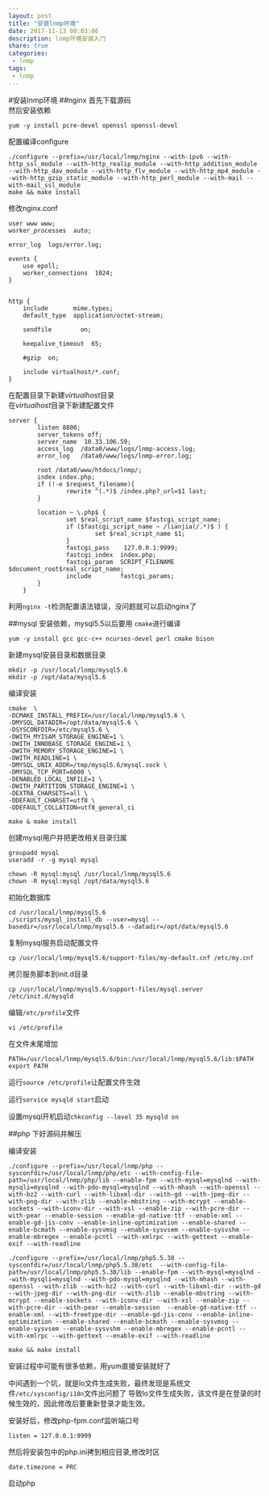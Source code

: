 ```yaml
---
layout: post
title: "安装lnmp环境"
date: 2017-11-13 00:03:06
description: lnmp环境安装入门
share: true
categories:
 - lnmp
tags:
 - lnmp
---
```


#安装lnmp环境
##nginx
首先下载源码  
然后安装依赖
	
	yum -y install pcre-devel openssl openssl-devel

配置编译configure

```
./configure --prefix=/usr/local/lnmp/nginx --with-ipv6 --with-http_ssl_module --with-http_realip_module --with-http_addition_module --with-http_dav_module --with-http_flv_module --with-http_mp4_module --with-http_gzip_static_module --with-http_perl_module --with-mail --with-mail_ssl_module
make && make install

```


修改nginx.conf

```
user www www;
worker_processes  auto;

error_log  logs/error.log;

events {
    use epoll;
    worker_connections  1024;
}


http {
    include       mime.types;
    default_type  application/octet-stream;

    sendfile        on;
    
    keepalive_timeout  65;

    #gzip  on;

    include virtualhost/*.conf;
}
```	
在配置目录下新建*virtualhost*目录  
在*virtualhost*目录下新建配置文件

```
server {
        listen 8800;
        server_tokens off;
        server_name  10.33.106.59;
        access_log  /data0/www/logs/lnmp-access.log;
        error_log   /data0/www/logs/lnmp-error.log;

        root /data0/www/htdocs/lnmp/;
        index index.php;
        if (!-e $request_filename){
                rewrite ^(.*)$ /index.php?_url=$1 last;
        }

        location ~ \.php$ {
                set $real_script_name $fastcgi_script_name;
                if ($fastcgi_script_name ~ /lianjia(/.*)$ ) {
                        set $real_script_name $1;
                }
                fastcgi_pass    127.0.0.1:9999;
                fastcgi_index  index.php;
                fastcgi_param  SCRIPT_FILENAME  $document_root$real_script_name;
                include        fastcgi_params;
        }
    }
```
利用```nginx -t```检测配置语法错误，没问题就可以启动nginx了

##mysql
安装依赖，mysql5.5以后要用	```cmake```进行编译
```
yum -y install gcc gcc-c++ ncurses-devel perl cmake bison
```  
新建mysql安装目录和数据目录  
```
mkdir -p /usr/local/lnmp/mysql5.6
mkdir -p /opt/data/mysql5.6
```   
编译安装   

```
cmake  \
-DCMAKE_INSTALL_PREFIX=/usr/local/lnmp/mysql5.6 \
-DMYSQL_DATADIR=/opt/data/mysql5.6 \
-DSYSCONFDIR=/etc/mysql5.6 \
-DWITH_MYISAM_STORAGE_ENGINE=1 \
-DWITH_INNOBASE_STORAGE_ENGINE=1 \
-DWITH_MEMORY_STORAGE_ENGINE=1 \
-DWITH_READLINE=1 \
-DMYSQL_UNIX_ADDR=/tmp/mysql5.6/mysql.sock \
-DMYSQL_TCP_PORT=6000 \
-DENABLED_LOCAL_INFILE=1 \
-DWITH_PARTITION_STORAGE_ENGINE=1 \
-DEXTRA_CHARSETS=all \
-DDEFAULT_CHARSET=utf8 \
-DDEFAULT_COLLATION=utf8_general_ci

make & make install
```

创建mysql用户并把更改相关目录归属

```
groupadd mysql
useradd -r -g mysql mysql

chown -R mysql:mysql /usr/local/lnmp/mysql5.6
chown -R mysql:mysql /opt/data/mysql5.6
```

初始化数据库

```
cd /usr/local/lnmp/mysql5.6
./scripts/mysql_install_db --user=mysql --basedir=/usr/local/lnmp/mysql5.6 --datadir=/opt/data/mysql5.6
```
复制mysql服务启动配置文件
```
cp /usr/local/lnmp/mysql5.6/support-files/my-default.cnf /etc/my.cnf
```

拷贝服务脚本到init.d目录
```
cp /usr/local/lnmp/mysql5.6/support-files/mysql.server /etc/init.d/mysqld
```

编辑```/etc/profile```文件

```
vi /etc/profile
```

在文件末尾增加

```
PATH=/usr/local/lnmp/mysql5.6/bin:/usr/local/lnmp/mysql5.6/lib:$PATH
export PATH
```

运行```source /etc/profile```让配置文件生效

运行```service mysqld start```启动

设置mysql开机启动```chkconfig --level 35 mysqld on```

##php
下好源码并解压

编译安装

```
./configure --prefix=/usr/local/lnmp/php --sysconfdir=/usr/local/lnmp/php/etc --with-config-file-path=/usr/local/lnmp/php/lib --enable-fpm --with-mysql=mysqlnd --with-mysqli=mysqlnd --with-pdo-mysql=mysqlnd --with-mhash --with-openssl --with-bz2 --with-curl --with-libxml-dir --with-gd --with-jpeg-dir --with-png-dir --with-zlib --enable-mbstring --with-mcrypt --enable-sockets --with-iconv-dir --with-xsl --enable-zip --with-pcre-dir --with-pear --enable-session --enable-gd-native-ttf --enable-xml --enable-gd-jis-conv --enable-inline-optimization --enable-shared --enable-bcmath --enable-sysvmsg --enable-sysvsem --enable-sysvshm --enable-mbregex --enable-pcntl --with-xmlrpc --with-gettext --enable-exif --with-readline

./configure --prefix=/usr/local/lnmp/php5.5.38 --sysconfdir=/usr/local/lnmp/php5.5.38/etc  --with-config-file-path=/usr/local/lnmp/php5.5.38/lib --enable-fpm --with-mysql=mysqlnd --with-mysqli=mysqlnd --with-pdo-mysql=mysqlnd --with-mhash --with-openssl --with-zlib --with-bz2 --with-curl --with-libxml-dir --with-gd --with-jpeg-dir --with-png-dir --with-zlib --enable-mbstring --with-mcrypt --enable-sockets --with-iconv-dir --with-xsl --enable-zip --with-pcre-dir --with-pear --enable-session  --enable-gd-native-ttf --enable-xml --with-freetype-dir --enable-gd-jis-conv --enable-inline-optimization --enable-shared --enable-bcmath --enable-sysvmsg --enable-sysvsem --enable-sysvshm --enable-mbregex --enable-pcntl --with-xmlrpc --with-gettext --enable-exif --with-readline 

make && make install
```
安装过程中可能有很多依赖，用yum直接安装就好了

中间遇到一个坑，就是lo文件生成失败，最终发现是系统文件```/etc/sysconfig/i18n```文件出问题了
导致lo文件生成失败，该文件是在登录的时候生效的，因此修改后要重新登录才能生效。

安装好后，修改php-fpm.conf监听端口号

```
listen = 127.0.0.1:9999
```
然后将安装包中的php.ini拷到相应目录,修改时区

```
date.timezone = PRC
```
启动php



